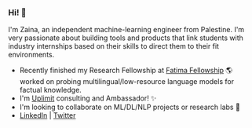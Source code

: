 ### Hi! 👋  

I'm Zaina, an independent machine-learning engineer from Palestine. I'm very passionate about building tools and products that link students with industry internships based on their skills to direct them to their fit environments. 

- Recently finished my Research Fellowship at [Fatima Fellowship](https://www.fatimafellowship.com/) 🌎 worked on probing multilingual/low-resource language models for factual knowledge.
- I'm [Uplimit](https://uplimit.com/)  consulting and Ambassador! ✨
- I'm looking to collaborate on ML/DL/NLP projects or research labs 🚀
- [LinkedIn](https://www.linkedin.com/in/zainasaadeddin/)  | [Twitter](https://twitter.com/zainasaadeddin)

<!--
**zeinasaadeddin/zeinasaadeddin** is a ✨ _special_ ✨ repository because its `README.md` (this file) appears on your GitHub profile.

Here are some ideas to get you started:

- 🔭 I’m currently working on ...
- 🌱 I’m currently learning ...
- 👯 I’m looking to collaborate on ...
- 🤔 I’m looking for help with ...
- 💬 Ask me about ...
- 📫 How to reach me: ...
- 😄 Pronouns: ...
- ⚡ Fun fact: ...
-->
